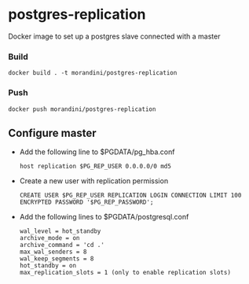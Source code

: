 # postgres-replication

Docker image to set up a postgres slave connected with a master

### Build

    docker build . -t morandini/postgres-replication

### Push

    docker push morandini/postgres-replication


## Configure master

* Add the following line to $PGDATA/pg_hba.conf

      host replication $PG_REP_USER 0.0.0.0/0 md5

* Create a new user with replication permission

      CREATE USER $PG_REP_USER REPLICATION LOGIN CONNECTION LIMIT 100 ENCRYPTED PASSWORD '$PG_REP_PASSWORD';

* Add the following lines to $PGDATA/postgresql.conf

      wal_level = hot_standby
      archive_mode = on
      archive_command = 'cd .'
      max_wal_senders = 8
      wal_keep_segments = 8
      hot_standby = on
      max_replication_slots = 1 (only to enable replication slots)
